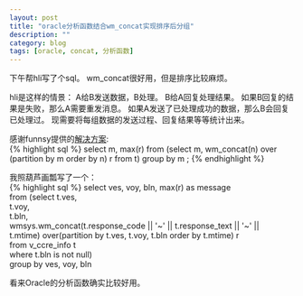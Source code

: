 ```yaml
---
layout: post
title: "oracle分析函数结合wm_concat实现排序后分组"
description: ""
category: blog
tags: [oracle, concat, 分析函数]
---
```

下午帮hli写了个sql。
wm_concat很好用，但是排序比较麻烦。

hli是这样的情景：
A给B发送数据，B处理。
B给A回复处理结果。
如果B回复的结果是失败，那么A需要重发消息。
如果A发送了已处理成功的数据，那么B会回复已处理过。
现需要将每组数据的发送过程、回复结果等等统计出来。

感谢funnsy提供的[解决方案](http://blog.csdn.net/funnsy/article/details/7479946):  
{% highlight sql %}
select m, max(r)
from (select m, wm_concat(n) over (partition by m order by n) r from t)
group by m ;
{% endhighlight %}

我照葫芦画瓢写了一个：  
{% highlight sql %}
select ves, voy, bln, max(r) as message  
  from (select t.ves,  
               t.voy,  
               t.bln,  
               wmsys.wm_concat(t.response_code || '~' || t.response_text || '~' ||  
                               t.mtime) over(partition by t.ves, t.voy, t.bln order by t.mtime) r  
          from v_ccre_info t  
         where t.bln is not null)  
 group by ves, voy, bln  


看来Oracle的分析函数确实比较好用。
